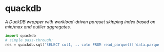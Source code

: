 # quackdb

*A DuckDB wrapper with workload-driven parquet skipping index based on min/max and outlier aggregates.*

```python
import quackdb
# simple pass-through:
res = quackdb.sql("SELECT col1, .. coln FROM read_parquet(['data.parquet', ... ])")
